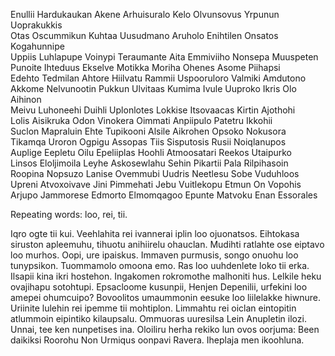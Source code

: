 Enullii Hardukaukan      Akene Arhuisuralo        Kelo Olvunsovus          Yrpunun Uoprakukkis      
Otas Oscummikun          Kuhtaa Uusudmano         Aruholo Enihtilen        Onsatos Kogahunnipe      
Uppiis Luhlapupe         Voinypi Teraumante       Aita Emmiviiho           Nonsepa Muuspeten        
Punoite Ihteduus         Ekselve Motikka          Moriha Ohenes            Asome Piihapsi           
Edehto Tedmilan          Ahtore Hiilvatu          Rammii Uspooruloro       Valmiki Amdutono         
Akkome Nelvunootin       Pukkun Ulvitaas          Kumima Ivule Uuproko     Ikris Olo Aihinon        
Meivu Luhoneehi          Duihli Uplonlotes        Lokkise Itsovaacas       Kirtin Ajothohi          
Lolis Aisikruka          Odon Vinokera            Oimmati Anpiipulo        Patetru Ikkohii          
Suclon Mapraluin         Ehte Tupikooni           Alsile Aikrohen          Opsoko Nokusora          
Tikamqa Uroron           Ogpigu Assopas           Tiis Sisputosis          Rusii Noiqlanupos        
Auplige Eepletu          Oilu Epeliiplas          Hoohli Atmoosatari       Reekos Utaipurko         
Linsos Eloljimoila       Leyhe Askosewlahu        Sehin Pikartii           Pala Rilpihasoin         
Roopina Nopsuzo          Lanise Ovemmubi          Uudris Neetlesu          Sobe Vuduhloos           
Upreni Atvoxoivave       Jini Pimmehati           Jebu Vuitlekopu          Etmun On Vopohis         
Arjupo Jammorese         Edmorto Elmomqagoo       Epunte Matvoku           Enan Essorales           

Repeating words: loo, rei, tii.

Iqro ogte tii kui. Veehlahita rei ivannerai iplin loo ojuonatsos. Eihtokasa siruston apleemuhu, tihuotu anihiirelu ohauclan. Mudihti ratlahte ose eiptavo loo murhos. Oopi, ure ipaiskus. Immaven purmusis, songo onuohu loo tunypsikon. Tuommamolo omoona emo. Ras loo uuhdenlete loko tii erka. Ilsapii kina ikri hostehon. Ingakomen rokromothe malhoniti hus. Lelkile heku ovajihapu sotohtupi. Epsacloome kusunpii, Henjen Depenilii, urfekini loo amepei ohumcuipo? Bovoolitos umaummonin eesuke loo liilelakke hiwnure. Uriinite lulehin rei ipemme tii mohtiplon. Limmahtu rei oiclan eintopitin atlummoin eipintiko kilaupsalu. Ommuoras uuresilsa Lein Anupletin ilozi. Unnai, tee ken nunpetises ina. Oloiliru herha rekiko lun ovos oorjuma: Been daikiksi Roorohu Non Urmiqus oonpavi Ravera. Iheplaja men ikoohluna. 